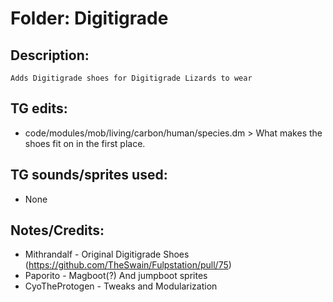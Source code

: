 # Folder: Digitigrade

## Description:

	Adds Digitigrade shoes for Digitigrade Lizards to wear

## TG edits:

- code/modules/mob/living/carbon/human/species.dm > What makes the shoes fit on in the first place.

## TG sounds/sprites used:

- None

## Notes/Credits:

- Mithrandalf - Original Digitigrade Shoes (https://github.com/TheSwain/Fulpstation/pull/75)
- Paporito - Magboot(?) And jumpboot sprites
- CyoTheProtogen - Tweaks and Modularization
